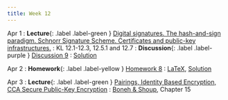 ```yaml
---
title: Week 12
---
```


Apr 1
: **Lecture**{: .label .label-green } [Digital signatures. The hash-and-sign paradigm. Schnorr Signature Scheme. Certificates and public-key infrastructures.](/assets/lecture_slides/lec17.pdf)
    : KL 12.1-12.3, 12.5.1 and 12.7
: **Discussion**{: .label .label-purple } [Discussion 9](/assets/discussion/disc9.pdf)
    : [Solution](/assets/discussion/disc9-sol.pdf)

Apr 2
: **Homework**{: .label .label-yellow } [Homework 8](/assets/homework/hw8.pdf)
    : [LaTeX](/assets/homework/hw8.tex), [Solution](/assets/homework/hw8-sol.pdf)

Apr 3
: **Lecture**{: .label .label-green }  [Pairings, Identity Based Encryption, CCA Secure Public-Key Encryption](/assets/lecture_slides/lec18.pdf)
    :  [Boneh & Shoup](http://toc.cryptobook.us/book.pdf), Chapter 15
